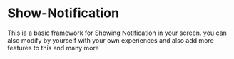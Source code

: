 # Show-Notification
This ia a basic framework for Showing Notification in your screen. you can also modify by yourself with your own experiences and also add more features to this and many more
